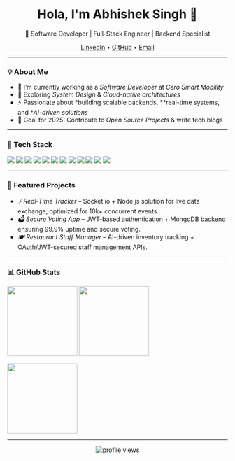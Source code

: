 <!-- Hero Section -->
<h1 align="center">Hola, I'm Abhishek Singh 👋</h1>
<p align="center">
  🚀 Software Developer | Full-Stack Engineer | Backend Specialist
</p>

<!-- Social Links -->
<p align="center">
  <a href="https://www.linkedin.com/in/YOUR-LINKEDIN/">LinkedIn</a> •
  <a href="https://github.com/YOUR-USERNAME">GitHub</a> •
  <a href="mailto:abhisheksinghmuz1999@gmail.com">Email</a>
</p>

---

### 💡 About Me
- 🔭 I’m currently working as a *Software Developer* at *Cero Smart Mobility*
- 🌱 Exploring *System Design* & *Cloud-native architectures*
- ⚡ Passionate about *building scalable backends, **real-time systems, and **AI-driven solutions*
- 🎯 Goal for 2025: Contribute to *Open Source Projects* & write tech blogs

---

### 🧰 Tech Stack
<p>
  <img src="https://img.shields.io/badge/Python-000?logo=python&logoColor=3776AB" />
  <img src="https://img.shields.io/badge/JavaScript-000?logo=javascript&logoColor=F7DF1E" />
  <img src="https://img.shields.io/badge/TypeScript-000?logo=typescript&logoColor=3178C6" />
  <img src="https://img.shields.io/badge/Node.js-000?logo=node.js&logoColor=339933" />
  <img src="https://img.shields.io/badge/Express.js-000?logo=express&logoColor=fff" />
  <img src="https://img.shields.io/badge/React-000?logo=react&logoColor=61DAFB" />
  <img src="https://img.shields.io/badge/AngularJS-000?logo=angularjs&logoColor=E23237" />
  <img src="https://img.shields.io/badge/Django-000?logo=django&logoColor=092E20" />
  <img src="https://img.shields.io/badge/Flask-000?logo=flask&logoColor=fff" />
  <img src="https://img.shields.io/badge/MySQL-000?logo=mysql&logoColor=4479A1" />
  <img src="https://img.shields.io/badge/PostgreSQL-000?logo=postgresql&logoColor=4169E1" />
  <img src="https://img.shields.io/badge/MongoDB-000?logo=mongodb&logoColor=47A248" />
</p>

---

### 🔨 Featured Projects
- *⚡ Real-Time Tracker* – Socket.io + Node.js solution for live data exchange, optimized for 10k+ concurrent events.
- *🗳 Secure Voting App* – JWT-based authentication + MongoDB backend ensuring 99.9% uptime and secure voting.
- *🍽 Restaurant Staff Manager* – AI-driven inventory tracking + OAuth/JWT-secured staff management APIs.

---

### 📊 GitHub Stats
<p>
  <img height="160" src="https://github-readme-stats.vercel.app/api?username=YOUR-USERNAME&show_icons=true&hide_title=true" />
  <img height="160" src="https://streak-stats.demolab.com?user=YOUR-USERNAME&hide_border=true" />
</p>
<p>
  <img height="160" src="https://github-readme-stats.vercel.app/api/top-langs/?username=YOUR-USERNAME&layout=compact" />
</p>

---

<p align="center">
  <img src="https://komarev.com/ghpvc/?username=YOUR-USERNAME&style=flat-square" alt="profile views" />
</p>
